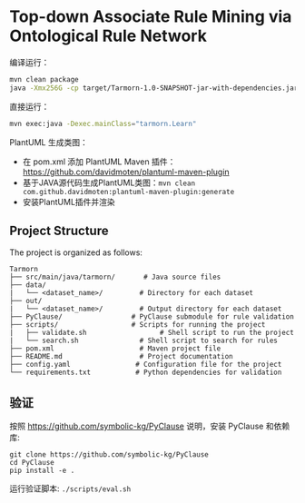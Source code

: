 # Top-down Associate Rule Mining via Ontological Rule Network


编译运行：
```bash
mvn clean package
java -Xmx256G -cp target/Tarmorn-1.0-SNAPSHOT-jar-with-dependencies.jar tarmorn.Learn
```

直接运行：
```bash
mvn exec:java -Dexec.mainClass="tarmorn.Learn"
```

PlantUML 生成类图：
- 在 pom.xml 添加 PlantUML Maven 插件：https://github.com/davidmoten/plantuml-maven-plugin
- 基于JAVA源代码生成PlantUML类图：`mvn clean com.github.davidmoten:plantuml-maven-plugin:generate`
- 安装PlantUML插件并渲染

## Project Structure
The project is organized as follows:

```
Tarmorn
├── src/main/java/tarmorn/       # Java source files
├── data/
|   └── <dataset_name>/         # Directory for each dataset
├── out/
|   └── <dataset_name>/         # Output directory for each dataset
├── PyClause/                 # PyClause submodule for rule validation
├── scripts/                  # Scripts for running the project
|   ├── validate.sh                  # Shell script to run the project
|   └── search.sh               # Shell script to search for rules
├── pom.xml                     # Maven project file
├── README.md                   # Project documentation
├── config.yaml                # Configuration file for the project
└── requirements.txt           # Python dependencies for validation
```
    

## 验证

按照 https://github.com/symbolic-kg/PyClause 说明，安装 PyClause 和依赖库:
```
git clone https://github.com/symbolic-kg/PyClause
cd PyClause
pip install -e .
```

运行验证脚本: `./scripts/eval.sh`